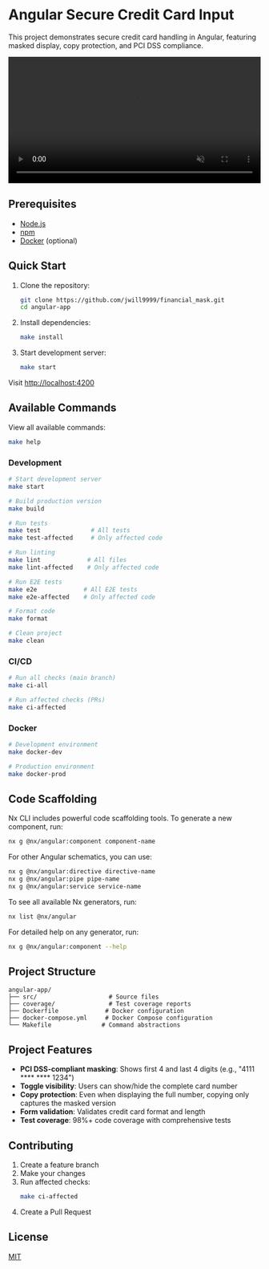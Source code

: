 # Angular Secure Credit Card Input

This project demonstrates secure credit card handling in Angular, featuring masked display, copy protection, and PCI DSS compliance.

<video width="100%" autoplay loop muted playsinline>
  <source src="./public/pan_video.mp4" type="video/mp4">
</video>

<br>


## Prerequisites

- [Node.js](https://nodejs.org/)
- [npm](https://www.npmjs.com/)
- [Docker](https://www.docker.com/) (optional)

## Quick Start

1. Clone the repository:
   ```bash
   git clone https://github.com/jwill9999/financial_mask.git
   cd angular-app
   ```

2. Install dependencies:
   ```bash
   make install
   ```

3. Start development server:
   ```bash
   make start
   ```

Visit [http://localhost:4200](http://localhost:4200)

## Available Commands

View all available commands:
```bash
make help
```

### Development

```bash
# Start development server
make start

# Build production version
make build

# Run tests
make test              # All tests
make test-affected     # Only affected code

# Run linting
make lint             # All files
make lint-affected    # Only affected code

# Run E2E tests
make e2e             # All E2E tests
make e2e-affected    # Only affected code

# Format code
make format

# Clean project
make clean
```

### CI/CD

```bash
# Run all checks (main branch)
make ci-all

# Run affected checks (PRs)
make ci-affected
```

### Docker

```bash
# Development environment
make docker-dev

# Production environment
make docker-prod
```

## Code Scaffolding

Nx CLI includes powerful code scaffolding tools. To generate a new component, run:

```bash
nx g @nx/angular:component component-name
```

For other Angular schematics, you can use:
```bash
nx g @nx/angular:directive directive-name
nx g @nx/angular:pipe pipe-name
nx g @nx/angular:service service-name
```

To see all available Nx generators, run:
```bash
nx list @nx/angular
```

For detailed help on any generator, run:
```bash
nx g @nx/angular:component --help
```

## Project Structure

```
angular-app/
├── src/                    # Source files
├── coverage/               # Test coverage reports
├── Dockerfile             # Docker configuration
├── docker-compose.yml     # Docker Compose configuration
└── Makefile              # Command abstractions
```

## Project Features

- **PCI DSS-compliant masking**: Shows first 4 and last 4 digits (e.g., "4111 **** **** 1234")
- **Toggle visibility**: Users can show/hide the complete card number
- **Copy protection**: Even when displaying the full number, copying only captures the masked version
- **Form validation**: Validates credit card format and length
- **Test coverage**: 98%+ code coverage with comprehensive tests

## Contributing

1. Create a feature branch
2. Make your changes
3. Run affected checks:
   ```bash
   make ci-affected
   ```
4. Create a Pull Request

## License

[MIT](LICENSE)
